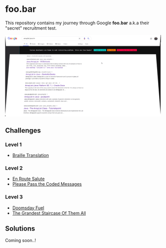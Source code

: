 # foo.bar

This repository contains my journey through Google **foo.bar** a.k.a their "secret" recruitment test.

![](snapshot.png)

## Challenges

### Level 1

- [Braille Translation](problems/l1-braille-translation.md)

### Level 2

- [En Route Salute](problems/l2-en-route-salute.md)
- [Please Pass the Coded Messages](problems/l2-please-pass-the-coded-messages.md)

### Level 3

- [Doomsday Fuel](problems/l3-doomsday-fuel.md)
- [The Grandest Staircase Of Them All](problems/l3-the-grandest-staircase-of-them-all.md)

## Solutions

Coming soon..!
